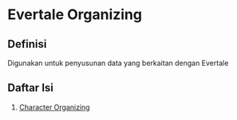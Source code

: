 # Evertale Organizing

## Definisi
Digunakan untuk penyusunan data yang berkaitan dengan Evertale

## Daftar Isi
1. [Character Organizing](./character.md)
